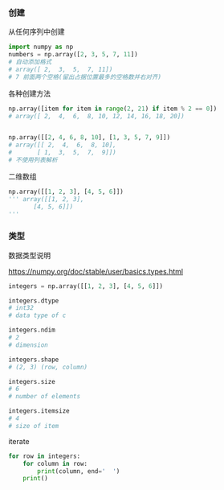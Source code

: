 ### 创建
从任何序列中创建
```py
import numpy as np
numbers = np.array([2, 3, 5, 7, 11])
# 自动添加格式
# array([ 2,  3,  5,  7, 11])
# 7 前面两个空格(留出占据位置最多的空格数并右对齐)
```
各种创建方法
```py
np.array([item for item in range(2, 21) if item % 2 == 0])
# array([ 2,  4,  6,  8, 10, 12, 14, 16, 18, 20])


np.array([[2, 4, 6, 8, 10], [1, 3, 5, 7, 9]])
# array([[ 2,  4,  6,  8, 10],
#       [ 1,  3,  5,  7,  9]])
# 不使用列表解析
```
二维数组
```py
np.array([[1, 2, 3], [4, 5, 6]])
''' array([[1, 2, 3],
       [4, 5, 6]])
'''
```

### 类型 
数据类型说明

https://numpy.org/doc/stable/user/basics.types.html
```py
integers = np.array([[1, 2, 3], [4, 5, 6]])

integers.dtype
# int32
# data type of c

integers.ndim
# 2
# dimension

integers.shape
# (2, 3) (row, column)

integers.size
# 6 
# number of elements

integers.itemsize
# 4
# size of item
```

iterate
```py
for row in integers:
    for column in row:
        print(column, end='  ')
    print() 
```

### 






















































